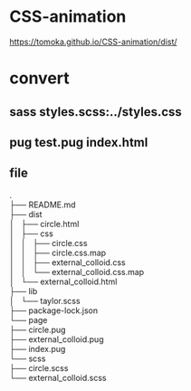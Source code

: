 # CSS-animation
https://tomoka.github.io/CSS-animation/dist/

# convert
## sass styles.scss:../styles.css
## pug test.pug index.html  
## file  
.  
├── README.md  
├── dist  
│   ├── circle.html  
│   ├── css  
│   │   ├── circle.css  
│   │   ├── circle.css.map  
│   │   ├── external_colloid.css  
│   │   └── external_colloid.css.map  
│   └── external_colloid.html  
├── lib  
│   └── taylor.scss  
├── package-lock.json  
└── page  
    ├── circle.pug  
    ├── external_colloid.pug  
    ├── index.pug  
    └── scss  
        ├── circle.scss  
        └── external_colloid.scss  
        


